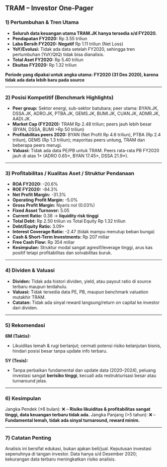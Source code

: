 ## TRAM – Investor One-Pager

### 1) Pertumbuhan & Tren Utama
- **Seluruh data keuangan utama TRAM.JK hanya tersedia s/d FY2020.**
- **Pendapatan FY2020:** Rp 3.55 triliun
- **Laba Bersih FY2020:** **Negatif** Rp 1.11 triliun (Net Loss)  
- **YoY/Evolusi:** Tidak ada data setelah FY2020, sehingga tren pertumbuhan (YoY/QtQ) tidak bisa dianalisis.
- **Total Aset FY2020:** Rp 5.40 triliun
- **Ekuitas FY2020:** Rp 1.32 triliun  

**Periode yang dipakai untuk angka utama: FY2020 (31 Des 2020), karena tidak ada data lebih baru pada source**

---

### 2) Posisi Kompetitif (Benchmark Highlights)
- **Peer group:** Sektor energi, sub-sektor batubara; peer utama: BYAN.JK, DSSA.JK, ADRO.JK, PTBA.JK, GEMS.JK, BUMI.JK, CUAN.JK, ADMR.JK, AADI.JK.
- **Market Cap (FY2020):** TRAM Rp 2.48 triliun; peers jauh lebih besar (BYAN, DSSA, BUMI >Rp 50 triliun)
- **Profitabilitas peers 2020:** BYAN (Net Profit Rp 4.6 triliun), PTBA (Rp 2.4 triliun), GEMS (Rp 1.3 triliun); mayoritas peers untung, TRAM dan beberapa peers merugi.
- **Valuasi:** Tidak ada data PE/PB untuk TRAM. Peers rata-rata PB FY2020 jauh di atas 1× (ADRO 0.65×, BYAN 17.45×, DSSA 21.9×).

---

### 3) Profitabilitas / Kualitas Aset / Struktur Pendanaan
- **ROA FY2020:** -20.6%  
- **ROE FY2020:** -84.3%  
- **Net Profit Margin:** -31.3%  
- **Operating Profit Margin:** -5.0%  
- **Gross Profit Margin:** Nyaris nol (0.03%)  
- **Fixed Asset Turnover:** 5.05  
- **Current Ratio:** 0.38 → **liquidity risk tinggi**  
- **Total Debt:** Rp 2.50 triliun vs Total Equity Rp 1.32 triliun  
- **Debt/Equity Ratio:** 3.09×  
- **Interest Coverage Ratio:** -2.47 (tidak mampu menutup beban bunga)  
- **Cash & Short-Term Investments:** Rp 207 miliar  
- **Free Cash Flow:** Rp 354 miliar  
- **Kesimpulan:** Struktur modal sangat agresif/leverage tinggi, arus kas positif tetapi profitabilitas dan solvabilitas buruk.

---

### 4) Dividen & Valuasi
- **Dividen:** Tidak ada histori dividen, yield, atau payout ratio di source terbaru maupun terdahulu.
- **Valuasi:** Tidak tersedia data PE, PB, maupun benchmark valuation mutakhir TRAM.
- **Catatan:** Tidak ada sinyal reward langsung/return on capital ke investor dari dividen.

---

### 5) Rekomendasi
**6M (Taktis):**  
- Likuiditas lemah & rugi berlanjut; cermati potensi risiko kelanjutan bisnis, hindari posisi besar tanpa update info terbaru.

**5Y (Tesis):**  
- Tanpa perbaikan fundamental dan update data (2020–2024), peluang investasi sangat **berisiko tinggi**, kecuali ada restrukturisasi besar atau turnaround jelas.

---

### 6) Kesimpulan
Jangka Pendek (≤6 bulan): ❌ – **Risiko likuiditas & profitabilitas sangat tinggi, data keuangan terbaru tidak ada.**
Jangka Panjang (>5 tahun): ❌ – **Fundamental lemah, tidak ada sinyal turnaround, reward minim.**

---

### 7) Catatan Penting
Analisis ini bersifat edukasi, bukan ajakan beli/jual. Keputusan investasi sepenuhnya di tangan investor. Data hanya s/d Desember 2020; kekurangan data terbaru meningkatkan risiko analisis.